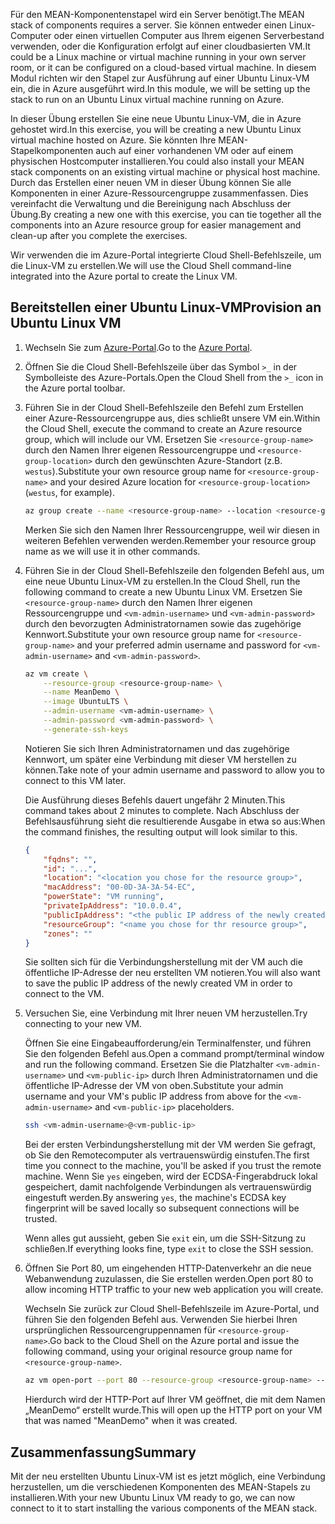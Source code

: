 <span data-ttu-id="cd24e-101">Für den MEAN-Komponentenstapel wird ein Server benötigt.</span><span class="sxs-lookup"><span data-stu-id="cd24e-101">The MEAN stack of components requires a server.</span></span> <span data-ttu-id="cd24e-102">Sie können entweder einen Linux-Computer oder einen virtuellen Computer aus Ihrem eigenen Serverbestand verwenden, oder die Konfiguration erfolgt auf einer cloudbasierten VM.</span><span class="sxs-lookup"><span data-stu-id="cd24e-102">It could be a Linux machine or virtual machine running in your own server room, or it can be configured on a cloud-based virtual machine.</span></span> <span data-ttu-id="cd24e-103">In diesem Modul richten wir den Stapel zur Ausführung auf einer Ubuntu Linux-VM ein, die in Azure ausgeführt wird.</span><span class="sxs-lookup"><span data-stu-id="cd24e-103">In this module, we will be setting up the stack to run on an Ubuntu Linux virtual machine running on Azure.</span></span>

<span data-ttu-id="cd24e-104">In dieser Übung erstellen Sie eine neue Ubuntu Linux-VM, die in Azure gehostet wird.</span><span class="sxs-lookup"><span data-stu-id="cd24e-104">In this exercise, you will be creating a new Ubuntu Linux virtual machine hosted on Azure.</span></span> <span data-ttu-id="cd24e-105">Sie könnten Ihre MEAN-Stapelkomponenten auch auf einer vorhandenen VM oder auf einem physischen Hostcomputer installieren.</span><span class="sxs-lookup"><span data-stu-id="cd24e-105">You could also install your MEAN stack components on an existing virtual machine or physical host machine.</span></span> <span data-ttu-id="cd24e-106">Durch das Erstellen einer neuen VM in dieser Übung können Sie alle Komponenten in einer Azure-Ressourcengruppe zusammenfassen. Dies vereinfacht die Verwaltung und die Bereinigung nach Abschluss der Übung.</span><span class="sxs-lookup"><span data-stu-id="cd24e-106">By creating a new one with this exercise, you can tie together all the components into an Azure resource group for easier management and clean-up after you complete the exercises.</span></span>

<span data-ttu-id="cd24e-107">Wir verwenden die im Azure-Portal integrierte Cloud Shell-Befehlszeile, um die Linux-VM zu erstellen.</span><span class="sxs-lookup"><span data-stu-id="cd24e-107">We will use the Cloud Shell command-line integrated into the Azure portal to create the Linux VM.</span></span>

## <a name="provision-an-ubuntu-linux-vm"></a><span data-ttu-id="cd24e-108">Bereitstellen einer Ubuntu Linux-VM</span><span class="sxs-lookup"><span data-stu-id="cd24e-108">Provision an Ubuntu Linux VM</span></span>

1. <span data-ttu-id="cd24e-109">Wechseln Sie zum [Azure-Portal](https://portal.azure.com?azure-portal=true).</span><span class="sxs-lookup"><span data-stu-id="cd24e-109">Go to the [Azure Portal](https://portal.azure.com?azure-portal=true).</span></span>
1. <span data-ttu-id="cd24e-110">Öffnen Sie die Cloud Shell-Befehlszeile über das Symbol `>_` in der Symbolleiste des Azure-Portals.</span><span class="sxs-lookup"><span data-stu-id="cd24e-110">Open the Cloud Shell from the `>_` icon in the Azure portal toolbar.</span></span>
1. <span data-ttu-id="cd24e-111">Führen Sie in der Cloud Shell-Befehlszeile den Befehl zum Erstellen einer Azure-Ressourcengruppe aus, dies schließt unsere VM ein.</span><span class="sxs-lookup"><span data-stu-id="cd24e-111">Within the Cloud Shell, execute the command to create an Azure resource group, which will include our VM.</span></span> <span data-ttu-id="cd24e-112">Ersetzen Sie `<resource-group-name>` durch den Namen Ihrer eigenen Ressourcengruppe und `<resource-group-location>` durch den gewünschten Azure-Standort (z.B. `westus`).</span><span class="sxs-lookup"><span data-stu-id="cd24e-112">Substitute your own resource group name for `<resource-group-name>` and your desired Azure location for `<resource-group-location>` (`westus`, for example).</span></span>

    ```bash
    az group create --name <resource-group-name> --location <resource-group-location>
    ```

    <span data-ttu-id="cd24e-113">Merken Sie sich den Namen Ihrer Ressourcengruppe, weil wir diesen in weiteren Befehlen verwenden werden.</span><span class="sxs-lookup"><span data-stu-id="cd24e-113">Remember your resource group name as we will use it in other commands.</span></span>

1. <span data-ttu-id="cd24e-114">Führen Sie in der Cloud Shell-Befehlszeile den folgenden Befehl aus, um eine neue Ubuntu Linux-VM zu erstellen.</span><span class="sxs-lookup"><span data-stu-id="cd24e-114">In the Cloud Shell, run the following command to create a new Ubuntu Linux VM.</span></span> <span data-ttu-id="cd24e-115">Ersetzen Sie `<resource-group-name>` durch den Namen Ihrer eigenen Ressourcengruppe und `<vm-admin-username>` und `<vm-admin-password>` durch den bevorzugten Administratornamen sowie das zugehörige Kennwort.</span><span class="sxs-lookup"><span data-stu-id="cd24e-115">Substitute your own resource group name for `<resource-group-name>` and your preferred admin username and password for `<vm-admin-username>` and `<vm-admin-password>`.</span></span>

    ```bash
    az vm create \
        --resource-group <resource-group-name> \
        --name MeanDemo \
        --image UbuntuLTS \
        --admin-username <vm-admin-username> \
        --admin-password <vm-admin-password> \
        --generate-ssh-keys
    ```

    <span data-ttu-id="cd24e-116">Notieren Sie sich Ihren Administratornamen und das zugehörige Kennwort, um später eine Verbindung mit dieser VM herstellen zu können.</span><span class="sxs-lookup"><span data-stu-id="cd24e-116">Take note of your admin username and password to allow you to connect to this VM later.</span></span>

    <span data-ttu-id="cd24e-117">Die Ausführung dieses Befehls dauert ungefähr 2 Minuten.</span><span class="sxs-lookup"><span data-stu-id="cd24e-117">This command takes about 2 minutes to complete.</span></span> <span data-ttu-id="cd24e-118">Nach Abschluss der Befehlsausführung sieht die resultierende Ausgabe in etwa so aus:</span><span class="sxs-lookup"><span data-stu-id="cd24e-118">When the command finishes, the resulting output will look similar to this.</span></span>

    ```json
    {
        "fqdns": "",
        "id": "...",
        "location": "<location you chose for the resource group>",
        "macAddress": "00-0D-3A-3A-54-EC",
        "powerState": "VM running",
        "privateIpAddress": "10.0.0.4",
        "publicIpAddress": "<the public IP address of the newly created machine>",
        "resourceGroup": "<name you chose for thr resource group>",
        "zones": ""
    }
    ```

    <span data-ttu-id="cd24e-119">Sie sollten sich für die Verbindungsherstellung mit der VM auch die öffentliche IP-Adresse der neu erstellten VM notieren.</span><span class="sxs-lookup"><span data-stu-id="cd24e-119">You will also want to save the public IP address of the newly created VM in order to connect to the VM.</span></span>

1. <span data-ttu-id="cd24e-120">Versuchen Sie, eine Verbindung mit Ihrer neuen VM herzustellen.</span><span class="sxs-lookup"><span data-stu-id="cd24e-120">Try connecting to your new VM.</span></span>

    <span data-ttu-id="cd24e-121">Öffnen Sie eine Eingabeaufforderung/ein Terminalfenster, und führen Sie den folgenden Befehl aus.</span><span class="sxs-lookup"><span data-stu-id="cd24e-121">Open a command prompt/terminal window and run the following command.</span></span> <span data-ttu-id="cd24e-122">Ersetzen Sie die Platzhalter `<vm-admin-username>` und `<vm-public-ip>` durch Ihren Administratornamen und die öffentliche IP-Adresse der VM von oben.</span><span class="sxs-lookup"><span data-stu-id="cd24e-122">Substitute your admin username and your VM's public IP address from above for the `<vm-admin-username>` and `<vm-public-ip>` placeholders.</span></span>

    ```bash
    ssh <vm-admin-username>@<vm-public-ip>
    ```

    <span data-ttu-id="cd24e-123">Bei der ersten Verbindungsherstellung mit der VM werden Sie gefragt, ob Sie den Remotecomputer als vertrauenswürdig einstufen.</span><span class="sxs-lookup"><span data-stu-id="cd24e-123">The first time you connect to the machine, you'll be asked if you trust the remote machine.</span></span> <span data-ttu-id="cd24e-124">Wenn Sie `yes` eingeben, wird der ECDSA-Fingerabdruck lokal gespeichert, damit nachfolgende Verbindungen als vertrauenswürdig eingestuft werden.</span><span class="sxs-lookup"><span data-stu-id="cd24e-124">By answering `yes`, the machine's ECDSA key fingerprint will be saved locally so subsequent connections will be trusted.</span></span>

    <span data-ttu-id="cd24e-125">Wenn alles gut aussieht, geben Sie `exit` ein, um die SSH-Sitzung zu schließen.</span><span class="sxs-lookup"><span data-stu-id="cd24e-125">If everything looks fine, type `exit` to close the SSH session.</span></span>

1. <span data-ttu-id="cd24e-126">Öffnen Sie Port 80, um eingehenden HTTP-Datenverkehr an die neue Webanwendung zuzulassen, die Sie erstellen werden.</span><span class="sxs-lookup"><span data-stu-id="cd24e-126">Open port 80 to allow incoming HTTP traffic to your new web application you will create.</span></span>

    <span data-ttu-id="cd24e-127">Wechseln Sie zurück zur Cloud Shell-Befehlszeile im Azure-Portal, und führen Sie den folgenden Befehl aus. Verwenden Sie hierbei Ihren ursprünglichen Ressourcengruppennamen für `<resource-group-name>`.</span><span class="sxs-lookup"><span data-stu-id="cd24e-127">Go back to the Cloud Shell on the Azure portal and issue the following command, using your original resource group name for `<resource-group-name>`.</span></span>

    ``` bash
    az vm open-port --port 80 --resource-group <resource-group-name> --name MeanDemo
    ```

    <span data-ttu-id="cd24e-128">Hierdurch wird der HTTP-Port auf Ihrer VM geöffnet, die mit dem Namen „MeanDemo“ erstellt wurde.</span><span class="sxs-lookup"><span data-stu-id="cd24e-128">This will open up the HTTP port on your VM that was named "MeanDemo" when it was created.</span></span>

## <a name="summary"></a><span data-ttu-id="cd24e-129">Zusammenfassung</span><span class="sxs-lookup"><span data-stu-id="cd24e-129">Summary</span></span>

<span data-ttu-id="cd24e-130">Mit der neu erstellten Ubuntu Linux-VM ist es jetzt möglich, eine Verbindung herzustellen, um die verschiedenen Komponenten des MEAN-Stapels zu installieren.</span><span class="sxs-lookup"><span data-stu-id="cd24e-130">With your new Ubuntu Linux VM ready to go, we can now connect to it to start installing the various components of the MEAN stack.</span></span>
